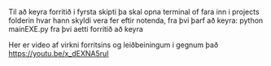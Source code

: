 Til að keyra forritið i fyrsta skipti þa skal opna terminal of fara inn i projects folderin hvar hann skyldi vera fer eftir notenda, fra þvi þarf að keyra: python mainEXE.py fra þvi aetti forritið að keyra

Her er video af virkni forritsins og leiðbeiningum i gegnum það
https://youtu.be/x_dEXNA5ruI
